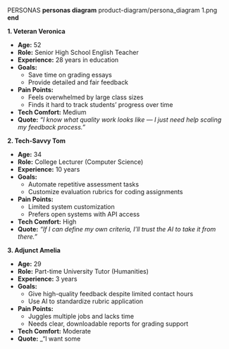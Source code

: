 PERSONAS
**personas diagram**
product-diagram/persona_diagram 1.png
**end**

**1\. Veteran Veronica**

- **Age:** 52
- **Role:** Senior High School English Teacher
- **Experience:** 28 years in education
- **Goals:**
  - Save time on grading essays
  - Provide detailed and fair feedback
- **Pain Points:**
  - Feels overwhelmed by large class sizes
  - Finds it hard to track students’ progress over time
- **Tech Comfort:** Medium
- **Quote:** _“I know what quality work looks like — I just need help scaling my feedback process.”_

**2\. Tech-Savvy Tom**

- **Age:** 34
- **Role:** College Lecturer (Computer Science)
- **Experience:** 10 years
- **Goals:**
  - Automate repetitive assessment tasks
  - Customize evaluation rubrics for coding assignments
- **Pain Points:**
  - Limited system customization
  - Prefers open systems with API access
- **Tech Comfort:** High
- **Quote:** _“If I can define my own criteria, I’ll trust the AI to take it from there.”_

**3\. Adjunct Amelia**

- **Age:** 29
- **Role:** Part-time University Tutor (Humanities)
- **Experience:** 3 years
- **Goals:**
  - Give high-quality feedback despite limited contact hours
  - Use AI to standardize rubric application
- **Pain Points:**
  - Juggles multiple jobs and lacks time
  - Needs clear, downloadable reports for grading support
- **Tech Comfort:** Moderate
- **Quote:** _“I want some
